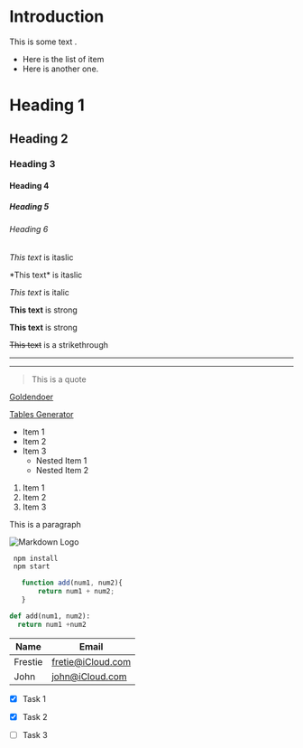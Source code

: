 # Introduction

This is some text .

* Here is the list of item
* Here is another one.
<!-- Headings -->

# Heading 1
## Heading 2
### Heading 3
#### Heading 4
##### Heading 5
###### Heading 6


<!-- Italics -->
*This text* is itaslic

\*This text\* is itaslic

_This text_ is italic

<!-- Strong -->
__This text__ is strong

**This text** is strong

<!-- Strikethrough -->

~~This text~~ is a strikethrough

<!-- Horizontal rule -->
---

---

<!-- Blockquote -->
>This is a quote

<!-- Links -->

[Goldendoer](http://www.goldendoer.co.uk)

[Tables Generator](https://www.tablesgenerator.com/markdown_tables
"Table Generator")

<!-- UL -->
* Item 1
* Item 2
* Item 3
    * Nested Item 1
    * Nested Item 2

<!-- OL -->
1. Item 1
1. Item 2
12. Item 3

<!-- Inline code block -->

<p> This is a paragraph </p>

<!-- Images -->
![Markdown Logo](https://markdown-here.com/img/icon256.png)



<!-- Github Markdown -->

<!-- Code Blocks -->

```bash
 npm install 
 npm start
```

```javascript
   function add(num1, num2){
       return num1 + num2;
   }
```

```python
def add(num1, num2):
  return num1 +num2
```

<!-- Table -->

| Name       |  Email             |
|------------|--------------------|
| Frestie    |  fretie@iCloud.com |
| John       |  john@iCloud.com   |


<!-- Task List -->

* [x] Task 1
* [x] Task 2
* [ ] Task 3




